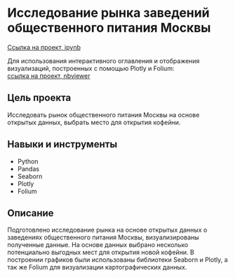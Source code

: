 # Исследование рынка заведений общественного питания Москвы

[Ссылка на проект, ipynb](https://github.com/aleksandratucker/Portfolio/blob/7c0f510a28759e1a5b37f45ff3e3f7d6324a912e/03%20Public%20Catering/public_catering.ipynb)

Для использования интерактивного оглавления и отображения визуализаций, построенных с помощью Plotly и Folium: <br/> [ссылка на проект, nbviewer](https://nbviewer.org/github/aleksandratucker/Portfolio/blob/main/Public%20Catering/public_catering.ipynb)

## Цель проекта

Исследовать рынок общественного питания Москвы на основе открытых данных, выбрать место для открытия кофейни.



## Навыки и инструменты
- Python
- Pandas
- Seaborn
- Plotly
- Folium



## Описание
Подготовлено исследование рынка на основе открытых данных о заведениях общественного питания Москвы, визуализированы полученные данные. На основе данных выбрано несколько потенциально выгодных мест для открытия новой кофейни. В построении графиков были использованы библиотеки Seaborn и Plotly, а так же Folium для визуализации картографических данных. 

